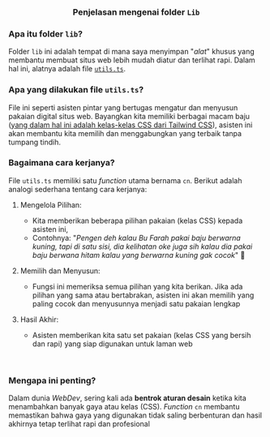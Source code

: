 ### <div align="center">Penjelasan mengenai folder `Lib`</div>

### Apa itu folder `lib`?
Folder `lib` ini adalah tempat di mana saya menyimpan "*alat*" khusus yang membantu membuat situs web lebih mudah diatur dan terlihat rapi. Dalam hal ini, alatnya adalah file [`utils.ts`](/core/lib/utils.ts).

### Apa yang dilakukan file `utils.ts`?
File ini seperti asisten pintar yang bertugas mengatur dan menyusun pakaian digital situs web. Bayangkan kita memiliki berbagai macam baju ([yang dalam hal ini adalah kelas-kelas CSS dari Tailwind CSS](https://tailwindcss.com/docs/utility-first)), asisten ini akan membantu kita memilih dan menggabungkan yang terbaik tanpa tumpang tindih.

### Bagaimana cara kerjanya?
File `utils.ts` memiliki satu *function* utama bernama `cn`. Berikut adalah analogi sederhana tentang cara kerjanya:

1. Mengelola Pilihan:

    - Kita memberikan beberapa pilihan pakaian (kelas CSS) kepada asisten ini,
    - Contohnya: "*Pengen deh kalau Bu Farah pakai baju berwarna kuning, tapi di satu sisi, dia kelihatan oke juga sih kalau dia pakai baju berwana hitam kalau yang berwarna kuning gak cocok*" 🥺

2. Memilih dan Menyusun:

    - Fungsi ini memeriksa semua pilihan yang kita berikan. Jika ada pilihan yang sama atau bertabrakan, asisten ini akan memilih yang paling cocok dan menyusunnya menjadi satu pakaian lengkap

3. Hasil Akhir:

    - Asisten memberikan kita satu set pakaian (kelas CSS yang bersih dan rapi) yang siap digunakan untuk laman web

<br/>

### Mengapa ini penting?
Dalam dunia *WebDev*, sering kali ada __bentrok aturan desain__ ketika kita menambahkan banyak gaya atau kelas (CSS). *Function* `cn` membantu memastikan bahwa gaya yang digunakan tidak saling berbenturan dan hasil akhirnya tetap terlihat rapi dan profesional